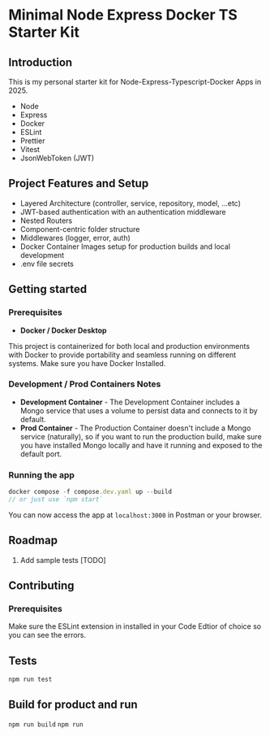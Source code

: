 # Minimal Node Express Docker TS Starter Kit

## Introduction

This is my personal starter kit for Node-Express-Typescript-Docker Apps in 2025.

- Node
- Express
- Docker
- ESLint
- Prettier
- Vitest
- JsonWebToken (JWT)

## Project Features and Setup

- Layered Architecture (controller, service, repository, model, ...etc)
- JWT-based authentication with an authentication middleware
- Nested Routers
- Component-centric folder structure
- Middlewares (logger, error, auth)
- Docker Container Images setup for production builds and local development
- .env file secrets

## Getting started

### Prerequisites

- **Docker / Docker Desktop**

This project is containerized for both local and production environments with Docker to provide portability and seamless running on different systems. Make sure you have Docker Installed.

### Development / Prod Containers Notes

- **Development Container** - The Development Container includes a Mongo service that uses a volume to persist data and connects to it by default.
- **Prod Container** - The Production Container doesn't include a Mongo service (naturally), so if you want to run the production build, make sure you have installed Mongo locally and have it running and exposed to the default port.

### Running the app

```javascript
docker compose -f compose.dev.yaml up --build
// or just use `npm start`
```

You can now access the app at `localhost:3000` in Postman or your browser.

## Roadmap

1. Add sample tests [TODO]

## Contributing

### Prerequisites

Make sure the ESLint extension in installed in your Code Edtior of choice so you can see the errors.

## Tests

`npm run test`

## Build for product and run

`npm run build`
`npm run`
